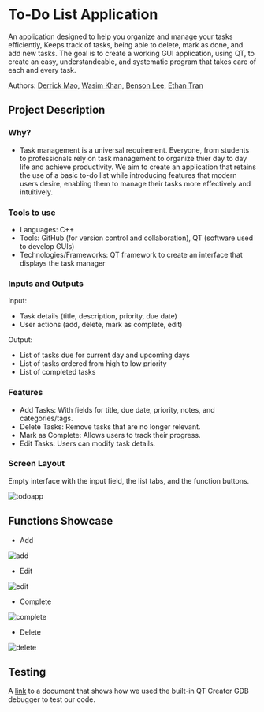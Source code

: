 # To-Do List Application
An application designed to help you organize and manage your tasks efficiently, Keeps track of tasks, being able to delete, mark as done, and add new tasks.
The goal is to create a working GUI application, using QT, to create an easy, understandeable, and systematic program that takes care of each and every task.
 
Authors: [Derrick Mao](https://github.com/Derrick-Mao), [Wasim Khan](https://github.com/WasimKhan034), [Benson Lee](https://github.com/roomba-s9), [Ethan Tran](https://github.com/stutterk1d)


## Project Description
### Why?
* Task management is a universal requirement.  Everyone, from students to professionals rely on task management to organize thier day to day life and achieve productivity.  We aim to create an application that   retains the use of a basic to-do list while introducing features that modern users desire, enabling them to manage their tasks more effectively and intuitively.

  
### Tools to use
* Languages: C++
* Tools: GitHub (for version control and collaboration), QT (software used to develop GUIs)
* Technologies/Frameworks: QT framework to create an interface that displays the task manager

  
### Inputs and Outputs
Input:
* Task details (title, description, priority, due date)
* User actions (add, delete, mark as complete, edit)

Output:
* List of tasks due for current day and upcoming days
* List of tasks ordered from high to low priority
* List of completed tasks

  
### Features

* Add Tasks: With fields for title, due date, priority, notes, and categories/tags.
* Delete Tasks: Remove tasks that are no longer relevant.
* Mark as Complete: Allows users to track their progress.
* Edit Tasks: Users can modify task details.

<!--
### Navigation Diagram

![UML diagram](https://github.com/cs100/final-project-poopoopeepee/assets/134977057/0cdeb751-05ea-45df-98b3-44adaa42d478)


## Class Diagram
![class diagram](https://github.com/cs100/final-project-poopoopeepee/assets/134977057/f85afe56-c0d9-43c9-99cc-f3d193b18f41)

 
-->

### Screen Layout
Empty interface with the input field, the list tabs, and the function buttons.

![todoapp](https://github.com/Derrick-Mao/To-do-List/assets/132052322/fbf027f6-6684-4ae6-ae29-b68ae5e7f58c)


 ## Functions Showcase
 
 * Add
   
 ![add](https://github.com/Derrick-Mao/To-do-List/assets/132052322/4bdbf77a-aef1-4fd0-aabe-2ec12ecff3fc)

 * Edit

 ![edit](https://github.com/Derrick-Mao/To-do-List/assets/132052322/eb78d2f4-b413-4676-87d0-bcf3eef00072)

 * Complete

 ![complete](https://github.com/Derrick-Mao/To-do-List/assets/132052322/1f6d597f-4a08-4bde-914d-5b109718bbf1)

 * Delete

 ![delete](https://github.com/Derrick-Mao/To-do-List/assets/132052322/f6690f93-14f3-4f90-9693-5ca83b4b8911)


 ## Testing
 A [link](https://docs.google.com/document/d/1xxnJyCJz1eDI3-EXb4G7AvZ5np_LuSaxOAiUBP3dAu0/edit) to a document that shows how we used the built-in QT Creator GDB debugger to test our code.
 
<!--
 ## Installation/Usage
 Download the ZIP file of our repository, and you will see that there is a "build" folder. Open that folder and run todoApp.exe and the application should run perfectly!
 --->

